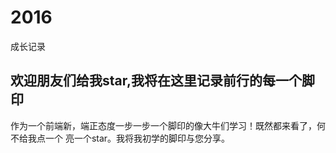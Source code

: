 # 2016
成长记录


## 欢迎朋友们给我star,我将在这里记录前行的每一个脚印
作为一个前端新，端正态度一步一步一个脚印的像大牛们学习！既然都来看了，何不给我点一个 亮一个star。我将我初学的脚印与您分享。
